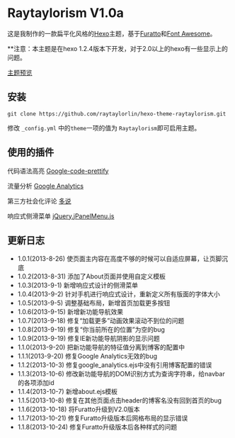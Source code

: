 # Raytaylorism V1.0a

这是我制作的一款扁平化风格的[Hexo]主题，基于[Furatto]和[Font Awesome]。

**注意：本主题是在hexo 1.2.4版本下开发，对于2.0以上的hexo有一些显示上的问题。

[主题预览]

## 安装

```
git clone https://github.com/raytaylorlin/hexo-theme-raytaylorism.git
```

修改 `_config.yml` 中的`theme`一项的值为 `Raytaylorism`即可启用主题。

## 使用的插件

代码语法高亮 [Google-code-prettify]

流量分析 [Google Analytics]

第三方社会化评论 [多说]

响应式侧滑菜单 [jQuery.jPanelMenu.js]

## 更新日志

* 1.0.1(2013-8-26) 使页面主内容在高度不够的时候可以自适应屏幕，让页脚沉底
* 1.0.2(2013-8-31) 添加了About页面并使用自定义模板
* 1.0.3(2013-9-1) 新增响应式设计的侧滑菜单
* 1.0.4(2013-9-2) 针对手机进行响应式设计，重新定义所有版面的字体大小
* 1.0.5(2013-9-5) 调整基础布局，新增首页加载更多按钮
* 1.0.6(2013-9-15) 新增新功能导航效果
* 1.0.7(2013-9-18) 修复“加载更多”动画效果滚动不到位的问题
* 1.0.8(2013-9-19) 修复“你当前所在的位置”为空的bug
* 1.0.9(2013-9-19) 修复IE新功能导航阴影的显示问题
* 1.1.0(2013-9-20) 把新功能导航的特征值分离到博客的配置中
* 1.1.1(2013-9-20) 修复Google Analytics无效的bug
* 1.1.2(2013-10-3) 修复google_analytics.ejs中没有引用博客配置的错误
* 1.1.3(2013-10-6) 修改新功能导航的DOM识别方式为查询字符串，给navbar的各项添加id
* 1.1.4(2013-10-7) 新增about.ejs模板
* 1.1.5(2013-10-8) 修复在其他页面点击header的博客名没有回到首页的bug
* 1.1.6(2013-10-18) 将Furatto升级到V2.0版本
* 1.1.7(2013-10-21) 修复Furatto升级版本后网格布局的显示错误
* 1.1.8(2013-10-24) 修复Furatto升级版本后各种样式的问题

[Hexo]: http://zespia.tw/hexo/
[主题预览]: http://raytaylorlin.com/
[Google-code-prettify]: https://code.google.com/p/google-code-prettify/
[Google Analytics]: http://www.google.com/analytics/
[Furatto]: http://icalialabs.github.io/furatto/
[Font Awesome]: http://fortawesome.github.io/Font-Awesome/
[多说]: http://duoshuo.com/
[jQuery.jPanelMenu.js]: http://jpanelmenu.com/
